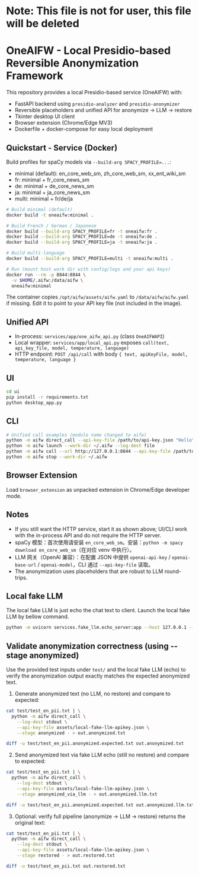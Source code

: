# **Note: This file is not for user, this file will be deleted**

# OneAIFW - Local Presidio-based Reversible Anonymization Framework

This repository provides a local Presidio-based service (OneAIFW) with:
- FastAPI backend using `presidio-analyzer` and `presidio-anonymizer`
- Reversible placeholders and unified API for anonymize → LLM → restore
- Tkinter desktop UI client
- Browser extension (Chrome/Edge MV3)
- Dockerfile + docker-compose for easy local deployment

## Quickstart - Service (Docker)
Build profiles for spaCy models via `--build-arg SPACY_PROFILE=...`:

- minimal (default): en_core_web_sm, zh_core_web_sm, xx_ent_wiki_sm
- fr: minimal + fr_core_news_sm
- de: minimal + de_core_news_sm
- ja: minimal + ja_core_news_sm
- multi: minimal + fr/de/ja

```bash
# Build minimal (default)
docker build -t oneaifw:minimal .

# Build French / German / Japanese
docker build --build-arg SPACY_PROFILE=fr -t oneaifw:fr .
docker build --build-arg SPACY_PROFILE=de -t oneaifw:de .
docker build --build-arg SPACY_PROFILE=ja -t oneaifw:ja .

# Build multi-language
docker build --build-arg SPACY_PROFILE=multi -t oneaifw:multi .

# Run (mount host work dir with config/logs and your api keys)
docker run --rm -p 8844:8844 \
  -v $HOME/.aifw:/data/aifw \
  oneaifw:minimal
```

The container copies `/opt/aifw/assets/aifw.yaml` to `/data/aifw/aifw.yaml` if missing. Edit it to point to your API key file (not included in the image).

## Unified API
- In-process: `services/app/one_aifw_api.py` (class `OneAIFWAPI`)
- Local wrapper: `services/app/local_api.py` exposes `call(text, api_key_file, model, temperature, language)`
- HTTP endpoint: `POST /api/call` with body `{ text, apiKeyFile, model, temperature, language }`

## UI
```bash
cd ui
pip install -r requirements.txt
python desktop_app.py
```

## CLI
```bash
# Unified call examples (module name changed to aifw)
python -m aifw direct_call --api-key-file /path/to/api-key.json "Hello"
python -m aifw launch --work-dir ~/.aifw --log-dest file
python -m aifw call --url http://127.0.0.1:8844 --api-key-file /path/to/api-key.json "Hello"
python -m aifw stop --work-dir ~/.aifw
```

## Browser Extension
Load `browser_extension` as unpacked extension in Chrome/Edge developer mode.

## Notes
- If you still want the HTTP service, start it as shown above; UI/CLI work with the in-process API and do not require the HTTP server.
- spaCy 模型：首次使用请安装 `en_core_web_sm`。安装：`python -m spacy download en_core_web_sm`（在对应 venv 中执行）。
- LLM 网关（OpenAI 兼容）：在配置 JSON 中提供 `openai-api-key` / `openai-base-url` / `openai-model`，CLI 通过 `--api-key-file` 读取。
- The anonymization uses placeholders that are robust to LLM round-trips.

## Local fake LLM
The local fake LLM is just echo the chat text to client. Launch the local fake LLM by bellow command.
```bash
python -m uvicorn services.fake_llm.echo_server:app --host 127.0.0.1 --port 8801
```

## Validate anonymization correctness (using --stage anonymized)

Use the provided test inputs under `test/` and the local fake LLM (echo) to verify the anonymization output exactly matches the expected anonymized text.

1) Generate anonymized text (no LLM, no restore) and compare to expected:
```bash
cat test/test_en_pii.txt | \
  python -m aifw direct_call \
    --log-dest stdout \
    --api-key-file assets/local-fake-llm-apikey.json \
    --stage anonymized - > out.anonymized.txt

diff -u test/test_en_pii.anonymized.expected.txt out.anonymized.txt
```

2) Send anonymized text via fake LLM echo (still no restore) and compare to expected:
```bash
cat test/test_en_pii.txt | \
  python -m aifw direct_call \
    --log-dest stdout \
    --api-key-file assets/local-fake-llm-apikey.json \
    --stage anonymized_via_llm - > out.anonymized.llm.txt

diff -u test/test_en_pii.anonymized.expected.txt out.anonymized.llm.txt
```

3) Optional: verify full pipeline (anonymize → LLM → restore) returns the original text:
```bash
cat test/test_en_pii.txt | \
  python -m aifw direct_call \
    --log-dest stdout \
    --api-key-file assets/local-fake-llm-apikey.json \
    --stage restored - > out.restored.txt

diff -u test/test_en_pii.txt out.restored.txt
```
